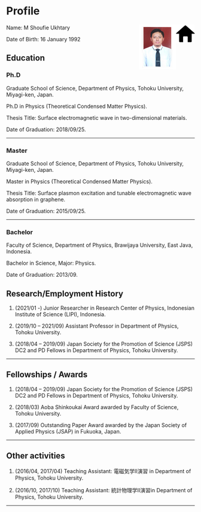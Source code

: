 # Profile

<a href="https://ukhtary30.github.io"><img align="right" width="50" height="50" src="figures/home.png"></a>


<img align="right" width="100" height="120" src="figures/foto.jpg">

Name: M Shoufie Ukhtary

Date of Birth: 16 January 1992

## Education

### Ph.D
Graduate School of Science, Department of Physics, Tohoku University, Miyagi-ken, Japan.

Ph.D in Physics (Theoretical Condensed Matter Physics).

Thesis Title: Surface electromagnetic wave in two-dimensional materials. 

Date of Graduation: 2018/09/25.

---

### Master

Graduate School of Science, Department of Physics, Tohoku University, Miyagi-ken, Japan.

Master in Physics (Theoretical Condensed Matter Physics).

Thesis Title: Surface plasmon excitation and tunable electromagnetic wave absorption in graphene. 

Date of Graduation: 2015/09/25.

---

### Bachelor 

Faculty of Science, Department of Physics, Brawijaya University, East Java, Indonesia.

Bachelor in Science, Major: Physics.

Date of Graduation: 2013/09. 


## Research/Employment History

1.	(2021/01 -) Junior Researcher in Research Center of Physics, Indonesian Institute of Science (LIPI), Indonesia.

2.	(2019/10 – 2021/09) Assistant Professor in Department of Physics, Tohoku University.

3.	(2018/04 – 2019/09) Japan Society for the Promotion of Science (JSPS) DC2 and PD Fellows in Department of Physics, Tohoku University. 

---

## Fellowships / Awards

1.	(2018/04 – 2019/09) Japan Society for the Promotion of Science (JSPS) DC2 and PD Fellows in Department of Physics, Tohoku University. 

2.	(2018/03) Aoba Shinkoukai Award awarded by Faculty of Science, Tohoku University.

3.	(2017/09) Outstanding Paper Award awarded by the Japan Society of Applied Physics (JSAP) in Fukuoka, Japan.

---

## Other activities

1.	(2016/04, 2017/04) Teaching Assistant: 電磁気学II演習 in Department of Physics, Tohoku University. 

2.	(2016/10, 2017/10) Teaching Assistant: 統計物理学II演習in Department of Physics, Tohoku University. 

---

